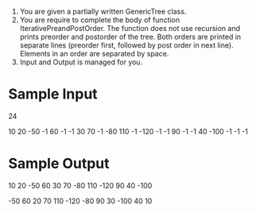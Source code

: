 1. You are given a partially written GenericTree class.
2. You are require to complete the body of function IterativePreandPostOrder. The function does not use recursion and prints preorder and postorder of the tree. Both orders are printed in separate lines (preorder first, followed by post order in next line). Elements in an order are separated by space.
3. Input and Output is managed for you.


# Sample Input

24

10 20 -50 -1 60 -1 -1 30 70 -1 -80 110 -1 -120 -1 -1 90 -1 -1 40 -100 -1 -1 -1

# Sample Output

10 20 -50 60 30 70 -80 110 -120 90 40 -100 

-50 60 20 70 110 -120 -80 90 30 -100 40 10 